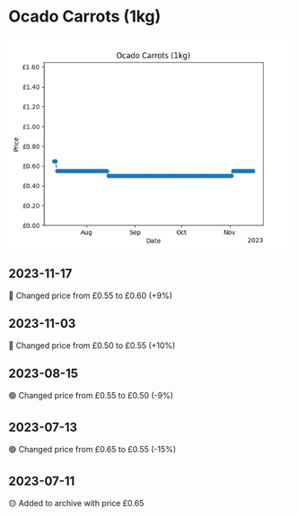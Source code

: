 # Ocado Carrots (1kg)
![](charts/product-63026011.png)
## 2023-11-17
🔴 Changed price from £0.55 to £0.60 (+9%)
## 2023-11-03
🔴 Changed price from £0.50 to £0.55 (+10%)
## 2023-08-15
🟢 Changed price from £0.55 to £0.50 (-9%)
## 2023-07-13
🟢 Changed price from £0.65 to £0.55 (-15%)
## 2023-07-11
🟡 Added to archive with price £0.65